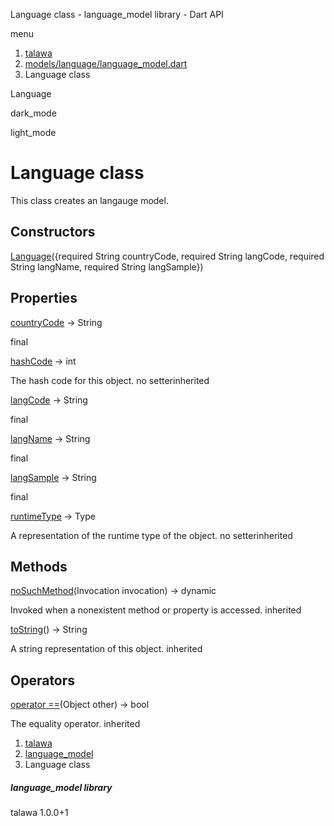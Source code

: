 




Language class - language\_model library - Dart API







menu

1. [talawa](../index.html)
2. [models/language/language\_model.dart](../models_language_language_model/models_language_language_model-library.html)
3. Language class

Language


dark\_mode

light\_mode




# Language class


This class creates an langauge model.


## Constructors

[Language](../models_language_language_model/Language/Language.html)({required String countryCode, required String langCode, required String langName, required String langSample})




## Properties

[countryCode](../models_language_language_model/Language/countryCode.html)
→ String

final

[hashCode](../models_language_language_model/Language/hashCode.html)
→ int

The hash code for this object.
no setterinherited

[langCode](../models_language_language_model/Language/langCode.html)
→ String

final

[langName](../models_language_language_model/Language/langName.html)
→ String

final

[langSample](../models_language_language_model/Language/langSample.html)
→ String

final

[runtimeType](../models_language_language_model/Language/runtimeType.html)
→ Type

A representation of the runtime type of the object.
no setterinherited



## Methods

[noSuchMethod](../models_language_language_model/Language/noSuchMethod.html)(Invocation invocation)
→ dynamic


Invoked when a nonexistent method or property is accessed.
inherited

[toString](../models_language_language_model/Language/toString.html)()
→ String


A string representation of this object.
inherited



## Operators

[operator ==](../models_language_language_model/Language/operator_equals.html)(Object other)
→ bool


The equality operator.
inherited



 


1. [talawa](../index.html)
2. [language\_model](../models_language_language_model/models_language_language_model-library.html)
3. Language class

##### language\_model library





talawa
1.0.0+1






